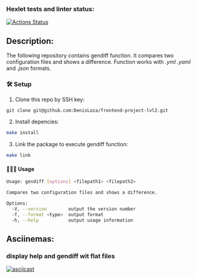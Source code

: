 ### Hexlet tests and linter status:
[![Actions Status](https://github.com/DenisLoza/frontend-project-lvl2/workflows/hexlet-check/badge.svg)](https://github.com/DenisLoza/frontend-project-lvl2/actions/workflows/hexlet-check.yml)

## Description:

The following repository contains gendiff function. It compares two configuration files and shows a difference. Function works with *.yml* *.yaml* and *.json* formats.

### 🛠️ Setup

1) Clone this repo by SSH key:

```
git clone git@github.com:DenisLoza/frontend-project-lvl2.git
```

2) Install depencies:

```sh
make install
```

3) Link the package to execute gendiff function:

```sh
make link
```

#### 👩🏻‍💻 Usage

```sh
Usage: gendiff [options] <filepath1> <filepath2>

Compares two configuration files and shows a difference.

Options:
  -V, --version        output the version number
  -f, --format <type>  output format
  -h, --help           output usage information  
```

## Asciinemas:
### display help and gendiff wit flat files
[![asciicast](https://asciinema.org/a/6MLuvd5Gj2VTDuiZ4Otm6ivn4.svg)](https://asciinema.org/a/6MLuvd5Gj2VTDuiZ4Otm6ivn4)
